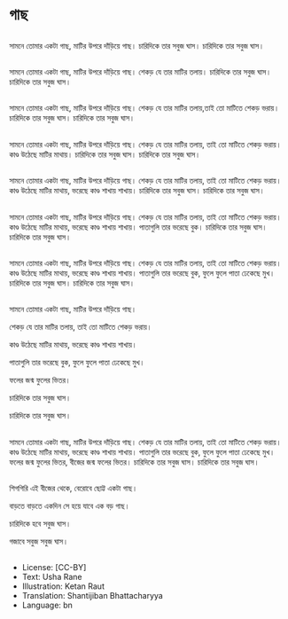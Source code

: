 # গাছ

##
সামনে তোমার একটা গাছ,
মাটির উপরে দাঁড়িয়ে গাছ।
চারিদিকে তার সবুজ ঘাস।
চারিদিকে তার সবুজ ঘাস।

##
সামনে তোমার একটা গাছ,
মাটির উপরে দাঁড়িয়ে গাছ।
শেকড় যে তার মাটির তলায়।
চারিদিকে তার সবুজ ঘাস।
চারিদিকে তার সবুজ ঘাস।

##
সামনে তোমার একটা গাছ,
মাটির উপরে দাঁড়িয়ে গাছ।
শেকড় যে তার মাটির তলায়,তাই তো মাটিতে শেকড় ভরায়।
চারিদিকে তার সবুজ ঘাস।
চারিদিকে তার সবুজ ঘাস।

##
সামনে তোমার একটা গাছ,
মাটির উপরে দাঁড়িয়ে গাছ।
শেকড় যে তার মাটির তলায়,
তাই তো মাটিতে শেকড় ভরায়।
কাণ্ড উঠেছে মাটির মাথায়।
চারিদিকে তার সবুজ ঘাস।
চারিদিকে তার সবুজ ঘাস।

##
সামনে তোমার একটা গাছ,
মাটির উপরে দাঁড়িয়ে গাছ।
শেকড় যে তার মাটির তলায়,
তাই তো মাটিতে শেকড় ভরায়।
কাণ্ড উঠেছে মাটির মাথায়,
ভরেছে কাণ্ড শাখায় শাখায়।
চারিদিকে তার সবুজ ঘাস।
চারিদিকে তার সবুজ ঘাস।

##
সামনে তোমার একটা গাছ,
মাটির উপরে দাঁড়িয়ে গাছ।
শেকড় যে তার মাটির তলায়,
তাই তো মাটিতে শেকড় ভরায়।
কাণ্ড উঠেছে মাটির মাথায়,
ভরেছে কাণ্ড শাখায় শাখায়।
পাতাগুলি তার ভরেছে বুক।
চারিদিকে তার সবুজ ঘাস।
চারিদিকে তার সবুজ ঘাস।

##
সামনে তোমার একটা গাছ,
মাটির উপরে দাঁড়িয়ে গাছ।
শেকড় যে তার মাটির তলায়,
তাই তো মাটিতে শেকড় ভরায়।
কাণ্ড উঠেছে মাটির মাথায়,
ভরেছে কাণ্ড শাখায় শাখায়।
পাতাগুলি তার ভরেছে বুক,
ফুলে ফুলে পাতা ঢেকেছে মুখ।
চারিদিকে তার সবুজ ঘাস।
চারিদিকে তার সবুজ ঘাস।

##
সামনে তোমার একটা গাছ,
মাটির উপরে দাঁড়িয়ে গাছ।

শেকড় যে তার মাটির তলায়,
তাই তো মাটিতে শেকড় ভরায়।

কাণ্ড উঠেছে মাটির মাথায়,
ভরেছে কাণ্ড শাখায় শাখায়।

পাতাগুলি তার ভরেছে বুক,
ফুলে ফুলে পাতা ঢেকেছে মুখ।

ফলের জন্ম ফুলের ভিতর।

চারিদিকে তার সবুজ ঘাস।

চারিদিকে তার সবুজ ঘাস।

##
সামনে তোমার একটা গাছ,
মাটির উপরে দাঁড়িয়ে গাছ।
শেকড় যে তার মাটির তলায়,
তাই তো মাটিতে শেকড় ভরায়।
কাণ্ড উঠেছে মাটির মাথায়,
ভরেছে কাণ্ড শাখায় শাখায়।
পাতাগুলি তার ভরেছে বুক,
ফুলে ফুলে পাতা ঢেকেছে মুখ।
ফলের জন্ম ফুলের ভিতর,
বীজের জন্ম ফলের ভিতর।
চারিদিকে তার সবুজ ঘাস।
চারিদিকে তার সবুজ ঘাস।

##
শিগগিরি এই বীজের থেকে,
বেরোবে ছোট্ট একটা গাছ।

বাড়তে বাড়তে একদিন সে
হয়ে যাবে এক বড় গাছ।

চারিদিকে হবে সবুজ ঘাস।

গজাবে সবুজ সবুজ ঘাস।

##
##
* License: [CC-BY]
* Text: Usha Rane
* Illustration: Ketan Raut
* Translation: Shantijiban Bhattacharyya
* Language: bn
